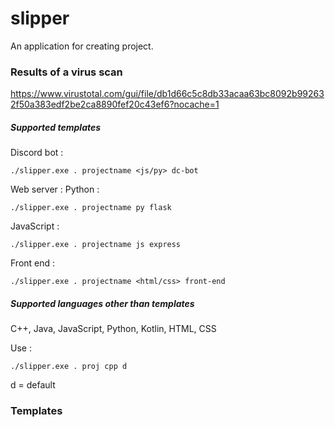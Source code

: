 # slipper
An application for creating project.

### Results of a virus scan
https://www.virustotal.com/gui/file/db1d66c5c8db33acaa63bc8092b992632f50a383edf2be2ca8890fef20c43ef6?nocache=1

##### Supported templates

Discord bot :
```
./slipper.exe . projectname <js/py> dc-bot
```

Web server :
Python :
```
./slipper.exe . projectname py flask
```

JavaScript :
```
./slipper.exe . projectname js express
```

Front end :
```
./slipper.exe . projectname <html/css> front-end
```

##### Supported languages other than templates

C++, 
Java,
JavaScript,
Python,
Kotlin,
HTML,
CSS

Use :
```
./slipper.exe . proj cpp d
```

d = default

### Templates 
